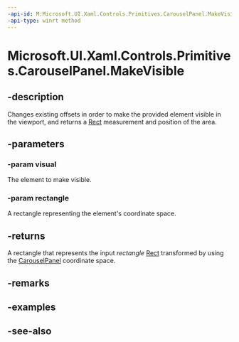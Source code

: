 ```yaml
---
-api-id: M:Microsoft.UI.Xaml.Controls.Primitives.CarouselPanel.MakeVisible(Microsoft.UI.Xaml.UIElement,Windows.Foundation.Rect)
-api-type: winrt method
---
```


<!-- Method syntax
public Windows.Foundation.Rect MakeVisible(Windows.UI.Xaml.UIElement visual, Windows.Foundation.Rect rectangle)
-->

# Microsoft.UI.Xaml.Controls.Primitives.CarouselPanel.MakeVisible

## -description
Changes existing offsets in order to make the provided element visible in the viewport, and returns a [Rect](/uwp/api/windows.foundation.rect) measurement and position of the area.

## -parameters
### -param visual
The element to make visible.

### -param rectangle
A rectangle representing the element's coordinate space.

## -returns
A rectangle that represents the input *rectangle*  [Rect](/uwp/api/windows.foundation.rect) transformed by using the [CarouselPanel](carouselpanel.md) coordinate space.

## -remarks

## -examples

## -see-also
